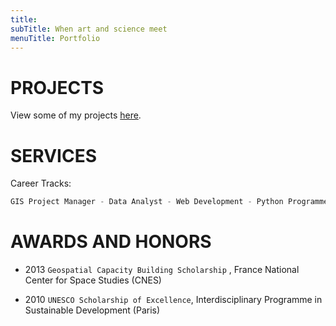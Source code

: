```yaml
---
title: 
subTitle: When art and science meet
menuTitle: Portfolio
---
```


# PROJECTS

View some of my projects <a href="https://lesprojects.gtsb.io/" target="_blank">here</a>.

# SERVICES

Career Tracks:

```javascript
GIS Project Manager - Data Analyst - Web Development - Python Programmer - Environment Modelling and Analysis
```

# AWARDS AND HONORS

- 2013 `Geospatial Capacity Building Scholarship` , France National Center for Space Studies (CNES)

- 2010 `UNESCO Scholarship of Excellence`, Interdisciplinary Programme in Sustainable Development (Paris)
